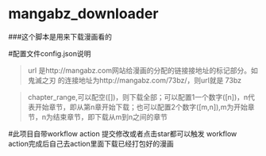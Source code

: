 # mangabz_downloader
###这个脚本是用来下载漫画看的

#配置文件config.json说明
>url 是http://mangabz.com网站给漫画的分配的链接接地址的标记部分。如 鬼滅之刃 的连接地址为http://mangabz.com/73bz/，则url就是 73bz


>chapter_range,可以配空([])，则下载全部；可以配置1一个数字([n])，n代表开始章节，即从第n章开始下载；也可以配置2个数字([m,n]),m为开始章节，n为结束章节，即下载从m到n之间的章节

#此项目自带workflow action
提交修改或者点击star都可以触发 workflow
action完成后自己去action里面下载已经打包好的漫画
